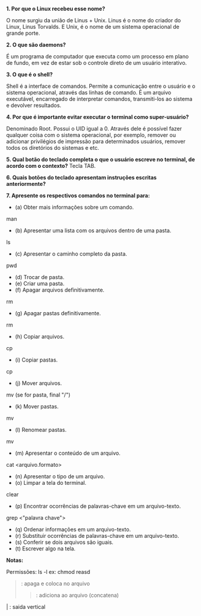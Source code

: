 **1. Por que o Linux recebeu esse nome?**

O nome surgiu da união de Linus + Unix. Linus é o nome do criador do Linux, Linus Torvalds. E Unix, é o nome de um sistema operacional de grande porte.

**2. O que são daemons?**

É um programa de computador que executa como um processo em plano de fundo, em vez de estar sob o controle direto de um usuário interativo.

**3. O que é o shell?**

Shell é a interface de comandos. Permite a comunicação entre o usuário e o sistema operacional, através das linhas de comando.
É um arquivo executável, encarregado de interpretar comandos, transmiti-los ao sistema e devolver resultados.

**4. Por que é importante evitar executar o terminal como super-usuário?**

Denominado Root. Possui o UID igual a 0. Através dele é possível fazer qualquer coisa com o sistema operacional, por exemplo, remover ou adicionar privilégios de impressão para determinados usuários, remover todos os diretórios do sistemas e etc.

**5. Qual botão do teclado completa o que o usuário escreve no terminal, de acordo com o contexto?**
Tecla TAB.

**6. Quais botões do teclado apresentam instruções escritas anteriormente?**

**7. Apresente os respectivos comandos no terminal para:** 

- (a) Obter mais informações sobre um comando. 

man <comando>

- (b) Apresentar uma lista com os arquivos dentro de uma pasta. 

ls <pasta>

- (c) Apresentar o caminho completo da pasta. 

pwd

- (d) Trocar de pasta. 
- (e) Criar uma pasta. 
- (f) Apagar arquivos definitivamente. 

rm <arquivo>

- (g) Apagar pastas definitivamente. 

rm <pasta/> 

- (h) Copiar arquivos. 

cp 

- (i) Copiar pastas. 

cp

- (j) Mover arquivos. 

mv <arquivo> <destino>  (se for pasta, final "/")
  

- (k) Mover pastas. 

mv <pasta/> <pasta/>

- (l) Renomear pastas. 

mv <nome atual> <novo nome>
  
- (m) Apresentar o conteúdo de um arquivo. 

cat <arquivo.formato>

- (n) Apresentar o tipo de um arquivo. 
- (o) Limpar a tela do terminal. 

clear

- (p) Encontrar ocorrências de palavras-chave em um arquivo-texto. 

grep <"palavra chave"> <arquivo>
  
- (q) Ordenar informações em um arquivo-texto. 
- (r) Substituir ocorrências de palavras-chave em um arquivo-texto. 
- (s) Conferir se dois arquivos são iguais. 
- (t) Escrever algo na tela.

**Notas:**

Permissões: ls -l
ex: chmod <numero>
    reasd
  
 > : apaga e coloca no arquivo
 >> : adiciona ao arquivo (concatena)
 
 | : saida vertical 
